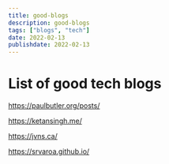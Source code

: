 ```yaml
---
title: good-blogs
description: good-blogs
tags: ["blogs", "tech"]
date: 2022-02-13
publishdate: 2022-02-13
---
```


# List of good tech blogs

https://paulbutler.org/posts/

https://ketansingh.me/

https://jvns.ca/

https://srvaroa.github.io/
